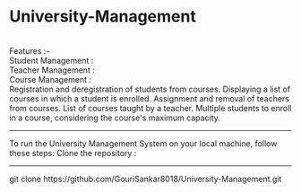 # University-Management
<br>
Features :-
<br>
Student Management :
<br>
Teacher Management :
<br>
Course Management :
<br>
Registration and deregistration of students from courses.
Displaying a list of courses in which a student is enrolled.
Assignment and removal of teachers from courses.
List of courses taught by a teacher.
Multiple students to enroll in a course, considering the course's maximum capacity.
<hr>
To run the University Management System on your local machine, follow these steps:
Clone the repository :
<br>
<hr>
git clone https://github.com/GouriSankar8018/University-Management.git
